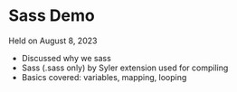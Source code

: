 # Sass Demo
Held on August 8, 2023
- Discussed why we sass
- Sass (.sass only) by Syler extension used for compiling
- Basics covered: variables, mapping, looping
